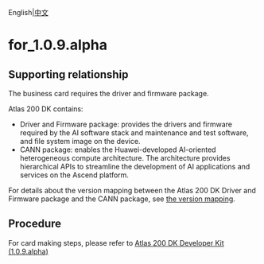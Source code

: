 English|[中文](Readme_cn.md)

# for_1.0.9.alpha

## Supporting relationship

The business card requires the driver and firmware package. 

Atlas 200 DK contains:

-   Driver and Firmware package: provides the drivers and firmware required by the AI software stack and maintenance and test software, and file system image on the device.
-   CANN package: enables the Huawei-developed AI-oriented heterogeneous compute architecture. The architecture provides hierarchical APIs to streamline the development of AI applications and services on the Ascend platform.  

For details about the version mapping between the Atlas 200 DK Driver and Firmware package and the CANN package, see [the version mapping](../Version_Mapping.md).

## Procedure

For card making steps, please refer to [Atlas 200 DK Developer Kit (1.0.9.alpha)](https://support.huaweicloud.com/intl/en-us/environment-deployment-Atlas200DK202/atlased_04_0012.html)